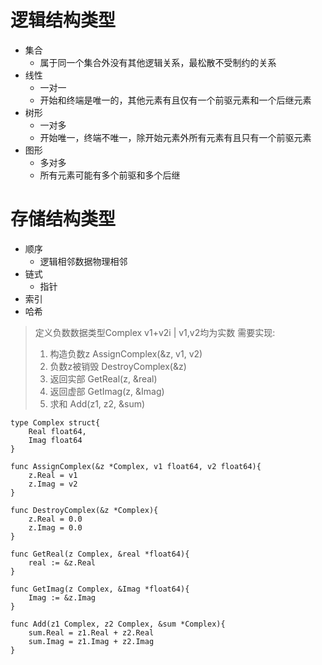 # 逻辑结构类型
- 集合
  - 属于同一个集合外没有其他逻辑关系，最松散不受制约的关系
- 线性
  - 一对一
  - 开始和终端是唯一的，其他元素有且仅有一个前驱元素和一个后继元素
- 树形
  - 一对多
  - 开始唯一，终端不唯一，除开始元素外所有元素有且只有一个前驱元素
- 图形
  - 多对多
  - 所有元素可能有多个前驱和多个后继

# 存储结构类型
- 顺序
  - 逻辑相邻数据物理相邻
- 链式
  - 指针
- 索引
- 哈希

> 定义负数数据类型Complex v1+v2i | v1,v2均为实数
> 需要实现:
> 1. 构造负数z AssignComplex(&z, v1, v2)
> 2. 负数z被销毁 DestroyComplex(&z)
> 3. 返回实部 GetReal(z, &real)
> 4. 返回虚部 GetImag(z, &Imag)
> 5. 求和 Add(z1, z2, &sum)

```
type Complex struct{
    Real float64,
    Imag float64
}

func AssignComplex(&z *Complex, v1 float64, v2 float64){
    z.Real = v1
    z.Imag = v2
}

func DestroyComplex(&z *Complex){
    z.Real = 0.0
    z.Imag = 0.0
}

func GetReal(z Complex, &real *float64){
    real := &z.Real
}

func GetImag(z Complex, &Imag *float64){
    Imag := &z.Imag
}

func Add(z1 Complex, z2 Complex, &sum *Complex){
    sum.Real = z1.Real + z2.Real
    sum.Imag = z1.Imag + z2.Imag
}
```